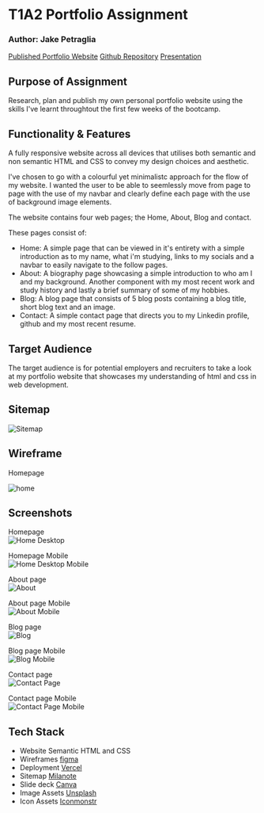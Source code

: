 # T1A2 Portfolio Assignment

### Author: Jake Petraglia

[Published Portfolio Website](https://jake-petraglia.vercel.app/index.html)
[Github Repository](https://github.com/petragliaj/JakePetraglia_T1A2)
[Presentation](https://www.canva.com/design/DAFv_Twj7Lw/KHEIU3cqDWqgJRoCzs5uOA/edit?utm_content=DAFv_Twj7Lw&utm_campaign=designshare&utm_medium=link2&utm_source=sharebutton)


## Purpose of Assignment

Research, plan and publish my own personal portfolio website using the skills I've learnt throughtout the first few weeks of the bootcamp. 


## Functionality & Features

A fully responsive website across all devices that utilises both semantic and non semantic HTML and CSS to convey my design choices and aesthetic. 

I've chosen to go with a colourful yet minimalistc approach for the flow of my website. I wanted the user to be able to seemlessly move from page to page with the use of my navbar and clearly define each page with the use of background image elements. 

The website contains four web pages; the Home, About, Blog and contact. 

These pages consist of:

- Home: A simple page that can be viewed in it's entirety with a simple introduction as to my name, what i'm studying, links to my socials and a navbar to easily navigate to the follow pages. 
- About: A biography page showcasing a simple introduction to who am I and my background. Another component with my most recent work and study history and lastly a brief summary of some of my hobbies. 
- Blog: A blog page that consists of 5 blog posts containing a blog title, short blog text and an image. 
- Contact: A simple contact page that directs you to my Linkedin profile, github and my most recent resume. 

## Target Audience 

The target audience is for potential employers and recruiters to take a look at my portfolio website that showcases my understanding of html and css in web development. 

## Sitemap 

![Sitemap](/docs/sitemap.png)

## Wireframe

Homepage

![home](/docs/wireframe.png)

## Screenshots

Homepage<br>
![Home Desktop](/docs/home-screenshot.png)

Homepage Mobile<br>
![Home Desktop Mobile](/docs/home-mobile.png)

About page<br>
![About](/docs/about-screenshot.png)

About page Mobile<br>
![About Mobile](/docs/about-mobile.png)

Blog page<br>
![Blog](/docs/blog-screenshot.png)

Blog page Mobile<br>
![Blog Mobile](/docs/blog-mobile.png)

Contact page<br>
![Contact Page](/docs/contact-screenshot.png)

Contact page Mobile<br>
![Contact Page Mobile](/docs/contact-mobile.png)


## Tech Stack

- Website Semantic HTML and CSS
- Wireframes [figma](https://www.figma.com/)
- Deployment [Vercel](https://vercel.com/)
- Sitemap [Milanote](https://milanote.com/)
- Slide deck [Canva](https://www.canva.com/en_au/)
- Image Assets [Unsplash](https://www.unsplash.com)
- Icon Assets [Iconmonstr](https://iconmonstr.com/)
